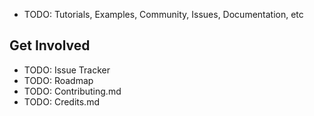 

- TODO: Tutorials, Examples, Community, Issues, Documentation, etc


## Get Involved
- TODO: Issue Tracker
- TODO: Roadmap
- TODO: Contributing.md
- TODO: Credits.md
